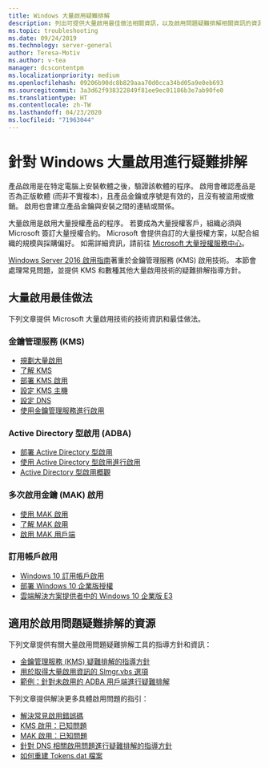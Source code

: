 ```yaml
---
title: Windows 大量啟用疑難排解
description: 列出可提供大量啟用最佳做法相關資訊，以及啟用問題疑難排解相關資訊的資源
ms.topic: troubleshooting
ms.date: 09/24/2019
ms.technology: server-general
author: Teresa-Motiv
ms.author: v-tea
manager: dcscontentpm
ms.localizationpriority: medium
ms.openlocfilehash: 09206b90dc8b829aaa70d0cca34bd05a9e0eb693
ms.sourcegitcommit: 3a3d62f938322849f81ee9ec01186b3e7ab90fe0
ms.translationtype: HT
ms.contentlocale: zh-TW
ms.lasthandoff: 04/23/2020
ms.locfileid: "71963044"
---
```

# <a name="troubleshooting-windows-volume-activation"></a>針對 Windows 大量啟用進行疑難排解

產品啟用是在特定電腦上安裝軟體之後，驗證該軟體的程序。 啟用會確認產品是否為正版軟體 (而非不實複本)，且產品金鑰或序號是有效的，且沒有被盜用或撤銷。 啟用也會建立產品金鑰與安裝之間的連結或關係。

大量啟用是啟用大量授權產品的程序。 若要成為大量授權客戶，組織必須與 Microsoft 簽訂大量授權合約。 Microsoft 會提供自訂的大量授權方案，以配合組織的規模與採購偏好。 如需詳細資訊，請前往 [Microsoft 大量授權服務中心](https://www.microsoft.com/Licensing/servicecenter/default.aspx)。

[Windows Server 2016 啟用指南](server-2016-activation.md)著重於金鑰管理服務 (KMS) 啟用技術。 本節會處理常見問題，並提供 KMS 和數種其他大量啟用技術的疑難排解指導方針。

## <a name="best-practices-for-volume-activation"></a>大量啟用最佳做法

下列文章提供 Microsoft 大量啟用技術的技術資訊和最佳做法。

### <a name="key-management-service-kms"></a>金鑰管理服務 (KMS)

- [規劃大量啟用](https://docs.microsoft.com/windows/deployment/volume-activation/plan-for-volume-activation-client)
- [了解 KMS](https://docs.microsoft.com/previous-versions/tn-archive/ff793434(v=technet.10))
- [部署 KMS 啟用](https://docs.microsoft.com/previous-versions/tn-archive/ff793409%28v=technet.10%29)
- [設定 KMS 主機](https://docs.microsoft.com/previous-versions/tn-archive/ff793407%28v%3dtechnet.10%29)
- [設定 DNS](https://docs.microsoft.com/previous-versions/tn-archive/ff793405%28v%3dtechnet.10%29)
- [使用金鑰管理服務進行啟用](https://docs.microsoft.com/windows/deployment/volume-activation/activate-using-key-management-service-vamt)

### <a name="active-directory-based-activation-adba"></a>Active Directory 型啟用 (ADBA)

- [部署 Active Directory 型啟用](https://docs.microsoft.com/previous-versions/windows/it-pro/windows-server-2012-r2-and-2012/dn502534%28v%3Dws.11%29)
- [使用 Active Directory 型啟用進行啟用](https://docs.microsoft.com/windows/deployment/volume-activation/activate-using-active-directory-based-activation-client)
- [Active Directory 型啟用概觀](https://docs.microsoft.com/windows/deployment/volume-activation/active-directory-based-activation-overview)

### <a name="multiple-activation-key-mak-activation"></a>多次啟用金鑰 (MAK) 啟用

- [使用 MAK 啟用](https://docs.microsoft.com/previous-versions/tn-archive/ff793438%28v=technet.10%29)
- [了解 MAK 啟用](https://docs.microsoft.com/previous-versions/tn-archive/ff793435%28v%3dtechnet.10%29)
- [啟用 MAK 用戶端](https://docs.microsoft.com/previous-versions/tn-archive/ff793398%28v%3dtechnet.10%29)

### <a name="subscription-activation"></a>訂用帳戶啟用

- [Windows 10 訂用帳戶啟用](https://docs.microsoft.com/windows/deployment/windows-10-subscription-activation)
- [部署 Windows 10 企業版授權](https://docs.microsoft.com/windows/deployment/deploy-enterprise-licenses)
- [雲端解決方案提供者中的 Windows 10 企業版 E3](https://docs.microsoft.com/windows/deployment/windows-10-enterprise-e3-overview)

## <a name="resources-for-troubleshooting-activation-issues"></a>適用於啟用問題疑難排解的資源

下列文章提供有關大量啟用問題疑難排解工具的指導方針和資訊：

- [金鑰管理服務 (KMS) 疑難排解的指導方針](activation-troubleshoot-kms-general.md)
- [用於取得大量啟用資訊的 Slmgr.vbs 選項](activation-slmgr-vbs-options.md)
- [範例：針對未啟用的 ADBA 用戶端進行疑難排解](activation-troubleshoot-adba-clients.md)

下列文章提供解決更多具體啟用問題的指引：

- [解決常見啟用錯誤碼](activation-error-codes.md)
- [KMS 啟用：已知問題](activation-troubleshoot-KMS-issues.md)
- [MAK 啟用：已知問題](activation-troubleshoot-MAK-issues.md)
- [針對 DNS 相關啟用問題進行疑難排解的指導方針](common-troubleshooting-procedures-kms-dns.md)
- [如何重建 Tokens.dat 檔案](activation-rebuild-tokens-dat-file.md)
